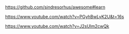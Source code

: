 https://github.com/sindresorhus/awesome#learn

https://www.youtube.com/watch?v=PGyhBwLyK2U&t=16s

https://www.youtube.com/watch?v=J2sUlm2cwQk
